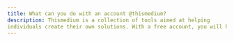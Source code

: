 ```yaml
---
title: What can you do with an account @thismedium?
description: Thismedium is a collection of tools aimed at helping
individuals create their own solutions. With a free account, you will have free access to our marketplace of ideas to integrate into your strategies.
---
```

